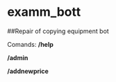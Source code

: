 # examm_bott

##Repair of copying equipment bot

Comands: 
**/help**


**/admin**

**/addnewprice**







